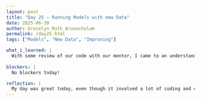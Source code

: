 ```yaml
---
layout: post
title: "Day 25 – Running Models with new Data"
date: 2025-06-30
author: Gracelyn Ruth Arunachalam
permalink: /day25.html
tags: ["Models", "New Data", "Improving"]

what_i_learned: |
  With some review of our code with our mentor, I came to an understanding that my code had some major flaws. Firstly I was not supposed to drop as many columns to get a higher r2 coefficient. So I fixed my error, but still got a very low r2 score of 0.47. However, my peer who worked on the same station got a higher r2 score, which was what we decided to use for our presenation. Following our coding edits we had a short time of team bonding activities, where we played a couple rounds of UNO, it was a great time to bring our energy up after lunch and get started on the presentation slides.
  
blockers: |
  No blockers today!

reflection: |
  My day was great today, even though it involved a lot of coding and correcting my code. I was able to fix my errors however I still had issues with my output. I will begin working on how to fix the mistakes I made and try to bring up my r2 score.
---
```

